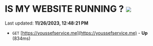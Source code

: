 # IS MY WEBSITE RUNNING ? [![](https://img.shields.io/static/v1?label=Sponsor&message=%E2%9D%A4&logo=GitHub&color=%23fe8e86)](https://github.com/sponsors/<username>)

Last updated: **11/26/2023, 12:48:21 PM**

- `GET` [https://youssefservice.me](https://youssefservice.me) - **Up** (834ms)
